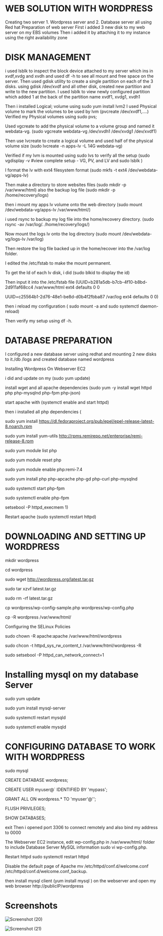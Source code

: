 # WEB SOLUTION WITH WORDPRESS
Creating two server 1. Wordpress server and 2. Database server all using Red hat
Preparation of web server
First i added 3 new disk to my web server on my EBS volumes
Then i added it by attaching it to my instance using the right availability zone
# DISK MANAGEMENT
i used lsblk to inspect the block device attached to my server which ins in xvdf,xvdg and xvdh and used df -h to see all mount and free space on the server.
Then used gdisk utility to create a single partition on each of the 3 disks. using gdisk /dev/xvdf and all other disk, created new partition and write to the new partition.
I used lsblk to view newly configured partition which added 1 at the back of the partition name xvdf1, xvdg1, xvdh1

Then i installed Logical; volume using sudo yum install lvm2
I used Physical volume to mark the volumes to be used by lvm (pvcreate /dev/xvdf1,....)
Verified my Physical volumes using sudo pvs;

Used vgcreate to add the physical volume to a volume group and named it webdata-vg. (sudo vgcreate webdata-vg /dev/xvdh1 /dev/xvdg1 /dev/xvdf1)

Then use lvcreate to create a logical volume and used half of the physical volume size (sudo lvcreate -n apps-lv -L 14G webdata-vg)

Verified if my lvm is mounted using sudo lvs to verify all the setup (sudo vgdisplay -v #view complete setup - VG, PV, and LV and sudo lsblk )

I format the lv with ext4 filesystem format (sudo mkfs -t ext4 /dev/webdata-vg/apps-lv)

Then make a directory to store websites files (sudo mkdir -p /var/www/html) also the backup log file (sudo mkdir -p /home/recovery/logs)

then i mount my apps lv volume onto the web directory (sudo mount /dev/webdata-vg/apps-lv /var/www/html/)

i used rsync to backup my log file into the home/recovery directory. (sudo rsync -av /var/log/. /home/recovery/logs/)

Now mount the logs lv onto the log directory (sudo mount /dev/webdata-vg/logs-lv /var/log)

Then restore the log file backed up in the home/recover into the /var/log folder.

I edited the /etc/fstab to make the mount permanent.

To get the Id of each lv disk, i did (sudo blkid to display the id)

Then input it into the /etc/fstab file (UUID=b281a5db-b7cb-4f10-b8bd-2d911af68cc4		/var/www/html	ext4 	defaults	0 0 

 UUID=c25564b1-2d76-48e1-be8d-d0b4f2fbba87 		/var/log	ext4	defaults	0 0)
 
then i reload my configuration ( sudo mount -a and sudo systemctl daemon-reload)

Then verify my setup using df -h.

# DATABASE PREPARATION
I configured a new database server using redhat and mounting 2 new disks to it./db /logs and created database named wordpress

Installing Wordpress On Webserver EC2

i did and update on my (sudo yum update)

install wget and all apache dependencies (sudo yum -y install wget httpd php php-mysqlnd php-fpm php-json)

start apache with (systemctl enable and start httpd)

then i installed all php dependencies (

sudo yum install https://dl.fedoraproject.org/pub/epel/epel-release-latest-8.noarch.rpm

sudo yum install yum-utils http://rpms.remirepo.net/enterprise/remi-release-8.rpm

sudo yum module list php

sudo yum module reset php

sudo yum module enable php:remi-7.4

sudo yum install php php-apcache php-gd php-curl php-mysqlnd

sudo systemctl start php-fpm

sudo systemctl enable php-fpm

setsebool -P httpd_execmem 1)

Restart apache (sudo systemctl restart httpd)

# DOWNLOADING AND SETTING UP WORDPRESS
mkdir wordpress

cd wordpress

sudo wget http://wordpress.org/latest.tar.gz

sudo tar xzvf latest.tar.gz

sudo rm -rf latest.tar.gz

cp wordpress/wp-config-sample.php wordpress/wp-config.php

cp -R wordpress /var/www/html/

Configuring the SELinux Policies

sudo chown -R apache:apache /var/www/html/wordpress

sudo chcon -t httpd_sys_rw_content_t /var/www/html/wordpress -R

sudo setsebool -P httpd_can_network_connect=1

# Installing mysql on my database Server

sudo yum update

sudo yum install mysql-server

sudo systemctl restart mysqld

sudo systemctl enable mysqld

# CONFIGURING DATABASE TO WORK WITH WORDPRESS
sudo mysql

CREATE DATABASE wordpress;

CREATE USER myuser@` IDENTIFIED BY 'mypass';

GRANT ALL ON wordpress.* TO 'myuser'@'';

FLUSH PRIVILEGES;

SHOW DATABASES;

exit
Then i opened port 3306 to connect remotely and also bind my address to 0000

The Webserver EC2 instance, edit wp-config.php in /var/www/html/ folder to include Database Server MySQL information sudo vi wp-config.php.

Restart httpd sudo systemctl restart httpd

Disable the default page of Apache mv /etc/httpd/conf.d/welcome.conf /etc/httpd/conf.d/welcome.conf_backup.

then install mysql client (yum install mysql ) on the webserver and open my web browser http://publicIP/wordpress


# Screenshots

![Screenshot (20)](https://user-images.githubusercontent.com/88409151/158022373-385bbf65-e75f-4e40-a9c3-380501721784.png)


![Screenshot (21)](https://user-images.githubusercontent.com/88409151/158022390-24e6c091-2703-4372-8c84-a39c357a6dc6.png)

